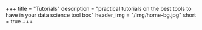 +++
title = "Tutorials"
description = "practical tutorials on the best tools to have in your data science tool box"
header_img = "/img/home-bg.jpg"
short = true
+++